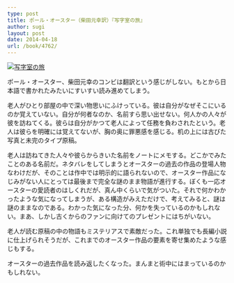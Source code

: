 ```yaml
---
type: post
title: ポール・オースター（柴田元幸訳）『写字室の旅』
author: sugi
layout: post
date: 2014-04-18
url: /book/4762/
---
```

<a href="http://www.amazon.co.jp/exec/obidos/ASIN/410521716X/chezsugi-22/ref=nosim/" onclick="_gaq.push(['_trackEvent', 'outbound-article', 'http://www.amazon.co.jp/exec/obidos/ASIN/410521716X/chezsugi-22/ref=nosim/', '']);" name="amazletlink" target="_blank"><img src="http://i1.wp.com/ecx.images-amazon.com/images/I/41RLp0w-J0L._SL160_.jpg?w=660" alt="写字室の旅" class="alignleft"  data-recalc-dims="1" /></a>

ポール・オースター、柴田元幸のコンビは翻訳という感じがしない。もとから日本語で書かれたみたいにすいすい読み進めてしまう。

老人がひとり部屋の中で深い物思いにふけっている。彼は自分がなぜそこにいるのか覚えていない。自分が何者なのか、名前すら思い出せない。何人かの人々が彼を訪ねてくる。彼らは自分がかつて老人によって任務を負わされたという。老人は彼らを明確には覚えてないが、胸の奥に罪悪感を感じる。机の上には古びた写真と未完のタイプ原稿。

老人は訪ねてきた人々や彼らからきいた名前をノートにメモする。どこかでみたことのある名前だ。ネタバレをしてしまうとオースターの過去の作品の登場人物なわけだが、そのことは作中では明示的に語られないので、オースター作品になじみがない人にとっては最後まで完全な謎のまま物語が進行する。ぼくも一応オースターの愛読者のはしくれだが、真ん中くらいで気がついた。それで何かわかったような気になってしまうが、ある構造がみえただけで、考えてみると、謎は謎のままなのである。わかった気になった分、何かを失っているのかもしれない。まあ、しかし古くからのファンに向けてのプレゼントにはちがいない。

老人が読む原稿の中の物語もミステリアスで素敵だった。これ単独でも長編小説に仕上げられそうだが、これまでのオースター作品の要素を寄せ集めたような感じもする。

オースターの過去作品を読み返したくなった。まんまと術中にはまっているのかもしれない。